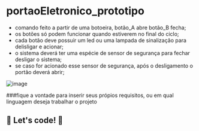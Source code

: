 # portaoEletronico_prototipo


- comando feito a partir de uma botoeira, botão_A abre botão_B fecha;
- os botões só podem funcionar quando estiverem no final do ciclo;
- cada botão deve possuir um led ou uma lampada de sinalização para delisligar e acionar;
- o sistema deverá ter uma espécie de sensor de segurança para fechar desligar o sistema;
- se caso for acionado esse sensor de segurança, após o desligamento o portão deverá abrir;

![image](https://user-images.githubusercontent.com/80642632/136712121-4a0a9b3c-8fb0-4125-9131-bdc7c630ca3a.png)



###fique a vontade para inserir seus própios requisitos, ou em qual linguagem deseja trabalhar o projeto


## 🚀 Let's code! 🚀
